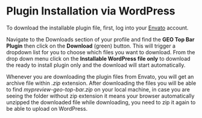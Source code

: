 # Plugin Installation via WordPress

To download the installable plugin file, first, log into your [Envato](https://codecanyon.net) account.

Navigate to the Downloads section of your profile and find the **GEO Top Bar Plugin** then click on the **Download** (green) button. This will trigger a dropdown list for you to choose which files you want to download.
From the drop down menu click on the **Installable WordPress file only** to download the ready to install plugin only and the download will start automatically.

Whenever you are downloading the plugin files from Envato, you will get an archive file within *.zip* extension.
After downloading the files you will be able to find *mypreview-geo-top-bar.zip* on your local machine, in case you are seeing the folder without zip extension it means your browser automatically unzipped the downloaded file while downloading, you need to zip it again to be able to upload on WordPress.
